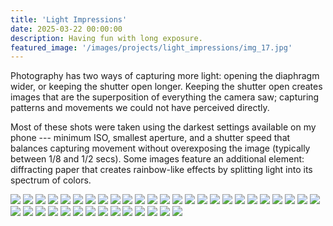 ```yaml
---
title: 'Light Impressions'
date: 2025-03-22 00:00:00
description: Having fun with long exposure.
featured_image: '/images/projects/light_impressions/img_17.jpg'
---
```


Photography has two ways of capturing more light: opening the diaphragm wider, or keeping the shutter open longer. Keeping the shutter open creates images that are the superposition of everything the camera saw; capturing patterns and movements we could not have perceived directly. 

Most of these shots were taken using the darkest settings available on my phone --- minimum ISO, smallest aperture, and a shutter speed that balances capturing movement without overexposing the image (typically between 1/8 and 1/2 secs). Some images feature an additional element: diffracting paper that creates rainbow-like effects by splitting light into its spectrum of colors.

<div class="gallery" data-columns="3">
    <img src="/images/projects/light_impressions/img_1.jpg">
     <img src="/images/projects/light_impressions/img_2.jpg">
     <img src="/images/projects/light_impressions/img_3.jpg">
     <img src="/images/projects/light_impressions/img_4.jpg">
     <img src="/images/projects/light_impressions/img_5.jpg">
     <img src="/images/projects/light_impressions/img_6.jpg">
     <img src="/images/projects/light_impressions/img_7.jpg"> 
     <img src="/images/projects/light_impressions/img_9.jpg">
     <img src="/images/projects/light_impressions/img_10.jpg">
     <img src="/images/projects/light_impressions/img_11.jpg">
     <img src="/images/projects/light_impressions/img_12.jpg">
     <img src="/images/projects/light_impressions/img_13.jpg">
     <img src="/images/projects/light_impressions/img_14.jpg">
     <img src="/images/projects/light_impressions/img_15.jpg">
     <img src="/images/projects/light_impressions/img_16.jpg">
     <img src="/images/projects/light_impressions/img_17.jpg">
     <img src="/images/projects/light_impressions/img_18.jpg">
     <img src="/images/projects/light_impressions/img_19.jpg">
     <img src="/images/projects/light_impressions/img_20.jpg">
     <img src="/images/projects/light_impressions/img_21.jpg">
     <img src="/images/projects/light_impressions/img_22.jpg">
     <img src="/images/projects/light_impressions/img_23.jpg">
     <img src="/images/projects/light_impressions/img_24.jpg">
     <img src="/images/projects/light_impressions/img_25.jpg">
     <img src="/images/projects/light_impressions/img_26.jpg">
     <img src="/images/projects/light_impressions/img_27.jpg">
     <img src="/images/projects/light_impressions/img_28.jpg">
     <img src="/images/projects/light_impressions/img_29.jpg">
     <img src="/images/projects/light_impressions/img_30.jpg">
     <img src="/images/projects/light_impressions/img_31.jpg">
     <img src="/images/projects/light_impressions/img_32.jpg">
     <img src="/images/projects/light_impressions/img_33.jpg">
     <img src="/images/projects/light_impressions/img_34.jpg">
     <img src="/images/projects/light_impressions/img_35.jpg">
     <img src="/images/projects/light_impressions/img_36.jpg">
     <img src="/images/projects/light_impressions/img_37.jpg">
     <img src="/images/projects/light_impressions/img_38.jpg">
     <img src="/images/projects/light_impressions/img_39.jpg">
     <img src="/images/projects/light_impressions/img_40.jpg">
</div>
